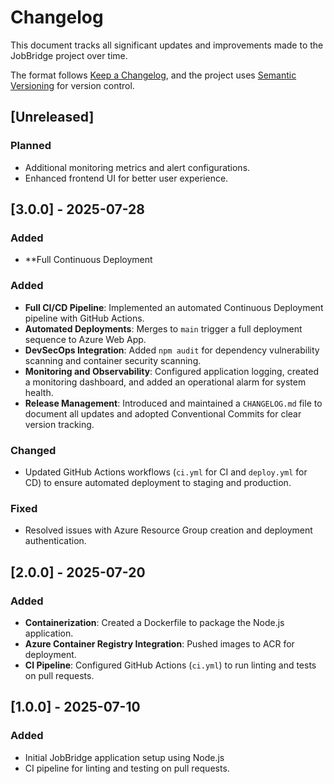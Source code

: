 # Changelog

This document tracks all significant updates and improvements made to the JobBridge project over time.

The format follows [Keep a Changelog](https://keepachangelog.com/en/1.0.0/),
and the project uses [Semantic Versioning](https://semver.org/spec/v2.0.0.html) for version control.

## [Unreleased]

### Planned
- Additional monitoring metrics and alert configurations.
- Enhanced frontend UI for better user experience.


## [3.0.0] - 2025-07-28

### Added
- **Full Continuous Deployment 
### Added
- **Full CI/CD Pipeline**: Implemented an automated Continuous Deployment pipeline with GitHub Actions.
- **Automated Deployments**: Merges to `main` trigger a full deployment sequence to Azure Web App.
- **DevSecOps Integration**: Added `npm audit` for dependency vulnerability scanning and container security scanning.
- **Monitoring and Observability**: Configured application logging, created a monitoring dashboard, and added an operational alarm for system health.
- **Release Management**: Introduced and maintained a `CHANGELOG.md` file to document all updates and adopted Conventional Commits for clear version tracking.


### Changed
- Updated GitHub Actions workflows (`ci.yml` for CI and `deploy.yml` for CD) to ensure automated deployment to staging and production.

### Fixed
- Resolved issues with Azure Resource Group creation and deployment authentication.

## [2.0.0] - 2025-07-20

### Added
- **Containerization**: Created a Dockerfile to package the Node.js application.
- **Azure Container Registry Integration**: Pushed images to ACR for deployment.
- **CI Pipeline**: Configured GitHub Actions (`ci.yml`) to run linting and tests on pull requests.

## [1.0.0] - 2025-07-10

### Added
- Initial JobBridge application setup using Node.js
- CI pipeline for linting and testing on pull requests.
